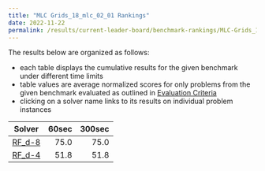 ```yaml
---
title: "MLC Grids_18_mlc_02_01 Rankings"
date: 2022-11-22
permalink: /results/current-leader-board/benchmark-rankings/MLC-Grids_18_mlc_02_01-rankings
---
```




The results below are organized as follows:
- each table displays the cumulative results for the given benchmark under different time limits
- table values are average normalized scores for only problems from the given benchmark evaluated as outlined in [Evaluation Criteria](https://uaicompetition.github.io/uci-2022/results/evaluation-criteria/)
- clicking on a solver name links to its results on individual problem instances


|                   Solver                    | 60sec | 300sec |
| ------------------------------------------- | ----: | -----: |
| [RF_d-8](../solver-scores/RF_d-8-scores.md) |  75.0 |   75.0 |
| [RF_d-4](../solver-scores/RF_d-4-scores.md) |  51.8 |   51.8 |

